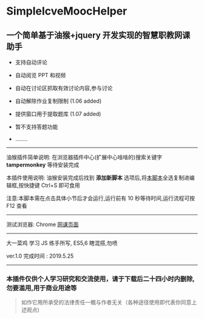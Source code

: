# SimpleIcveMoocHelper

## 一个简单基于油猴+jquery 开发实现的智慧职教网课助手

- 支持自动评论

- 自动阅览 PPT 和视频

- 自动在讨论区抓取有效讨论内容,参与讨论

- 自动解除作业复制限制 (1.06 added)

- 提供窗口用于提取题库 (1.07 added)

- 暂不支持答题功能

- ........

---

油猴插件简单说明: 在浏览器插件中心(扩展中心啥啥的)搜索关键字 **tampermonkey** 等待安装完成

本插件使用说明: 油猴安装完成后找到 **添加新脚本** 选项后,将[本脚本](/src/src.js)全选复制进编辑框,按快捷键 Ctrl+S 即可食用

注意:本脚本需在点击具体小节后才会运行,运行前有 10 秒等待时间,运行流程可按 F12 查看

---

测试浏览器: Chrome [网课页面](https://mooc.icve.com.cn/profile.html)

---

大一菜鸡 学习 JS 练手所写, ES5,6 瞎混搭,勿喷

ver.1.0 完成时间 : 2019.5.25

---

### **本插件仅供个人学习研究和交流使用，请于下载后二十四小时内删除,勿要滥用,用于商业用途等**

> 如作它用所承受的法律责任一概与作者无关（各种途径使用即代表你同意上述观点)
